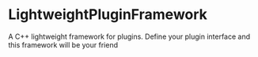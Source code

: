 # LightweightPluginFramework
A C++ lightweight framework for plugins. Define your plugin interface and this framework will be your friend
